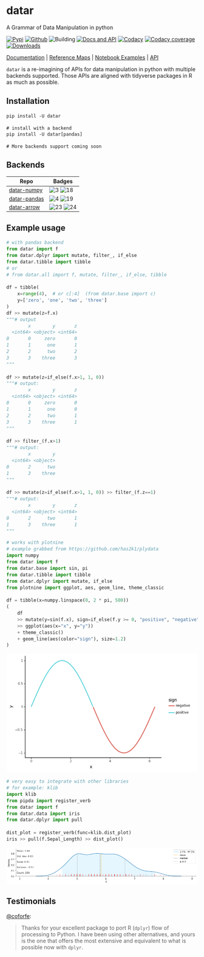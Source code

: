 # datar

A Grammar of Data Manipulation in python

<!-- badges -->
[![Pypi][6]][7] [![Github][8]][9] ![Building][10] [![Docs and API][11]][5] [![Codacy][12]][13] [![Codacy coverage][14]][13] [![Downloads][20]][7]

[Documentation][5] | [Reference Maps][15] | [Notebook Examples][16] | [API][17]

`datar` is a re-imagining of APIs for data manipulation in python with multiple backends supported. Those APIs are aligned with tidyverse packages in R as much as possible.

## Installation

```shell
pip install -U datar

# install with a backend
pip install -U datar[pandas]

# More backends support coming soon
```

<!-- ## Maximum compatibility with R packages

|Package|Version|
|-|-|
|[dplyr][21]|1.0.8| -->

## Backends

|Repo|Badges|
|-|-|
|[datar-numpy][1]|![3] ![18]|
|[datar-pandas][2]|![4] ![19]|
|[datar-arrow][22]|![23] ![24]|

## Example usage

```python
# with pandas backend
from datar import f
from datar.dplyr import mutate, filter_, if_else
from datar.tibble import tibble
# or
# from datar.all import f, mutate, filter_, if_else, tibble

df = tibble(
    x=range(4),  # or c[:4]  (from datar.base import c)
    y=['zero', 'one', 'two', 'three']
)
df >> mutate(z=f.x)
"""# output
        x        y       z
  <int64> <object> <int64>
0       0     zero       0
1       1      one       1
2       2      two       2
3       3    three       3
"""

df >> mutate(z=if_else(f.x>1, 1, 0))
"""# output:
        x        y       z
  <int64> <object> <int64>
0       0     zero       0
1       1      one       0
2       2      two       1
3       3    three       1
"""

df >> filter_(f.x>1)
"""# output:
        x        y
  <int64> <object>
0       2      two
1       3    three
"""

df >> mutate(z=if_else(f.x>1, 1, 0)) >> filter_(f.z==1)
"""# output:
        x        y       z
  <int64> <object> <int64>
0       2      two       1
1       3    three       1
"""
```

```python
# works with plotnine
# example grabbed from https://github.com/has2k1/plydata
import numpy
from datar import f
from datar.base import sin, pi
from datar.tibble import tibble
from datar.dplyr import mutate, if_else
from plotnine import ggplot, aes, geom_line, theme_classic

df = tibble(x=numpy.linspace(0, 2 * pi, 500))
(
    df
    >> mutate(y=sin(f.x), sign=if_else(f.y >= 0, "positive", "negative"))
    >> ggplot(aes(x="x", y="y"))
    + theme_classic()
    + geom_line(aes(color="sign"), size=1.2)
)
```

![example](./example.png)

```python
# very easy to integrate with other libraries
# for example: klib
import klib
from pipda import register_verb
from datar import f
from datar.data import iris
from datar.dplyr import pull

dist_plot = register_verb(func=klib.dist_plot)
iris >> pull(f.Sepal_Length) >> dist_plot()
```

![example](./example2.png)

## Testimonials

[@coforfe](https://github.com/coforfe):
> Thanks for your excellent package to port R (`dplyr`) flow of processing to Python. I have been using other alternatives, and yours is the one that offers the most extensive and equivalent to what is possible now with `dplyr`.

[1]: https://github.com/pwwang/datar-numpy
[2]: https://github.com/pwwang/datar-pandas
[3]: https://img.shields.io/codacy/coverage/0a7519dad44246b6bab30576895f6766?style=flat-square
[4]: https://img.shields.io/codacy/coverage/45f4ea84ae024f1a8cf84be54dd144f7?style=flat-square
[5]: https://pwwang.github.io/datar/
[6]: https://img.shields.io/pypi/v/datar?style=flat-square
[7]: https://pypi.org/project/datar/
[8]: https://img.shields.io/github/v/tag/pwwang/datar?style=flat-square
[9]: https://github.com/pwwang/datar
[10]: https://img.shields.io/github/actions/workflow/status/pwwang/datar/ci.yml?branch=master&style=flat-square
[11]: https://img.shields.io/github/actions/workflow/status/pwwang/datar/docs.yml?branch=master&style=flat-square
[12]: https://img.shields.io/codacy/grade/3d9bdff4d7a34bdfb9cd9e254184cb35?style=flat-square
[13]: https://app.codacy.com/gh/pwwang/datar
[14]: https://img.shields.io/codacy/coverage/3d9bdff4d7a34bdfb9cd9e254184cb35?style=flat-square
[15]: https://pwwang.github.io/datar/reference-maps/ALL/
[16]: https://pwwang.github.io/datar/notebooks/across/
[17]: https://pwwang.github.io/datar/api/datar/
[18]: https://img.shields.io/pypi/v/datar-numpy?style=flat-square
[19]: https://img.shields.io/pypi/v/datar-pandas?style=flat-square
[20]: https://img.shields.io/pypi/dm/datar?style=flat-square
[21]: https://github.com/tidyverse/dplyr
[22]: https://github.com/pwwang/datar-arrow
[23]: https://img.shields.io/codacy/coverage/5f4ef9dd2503437db18786ff9e841d8b?style=flat-square
[24]: https://img.shields.io/pypi/v/datar-arrow?style=flat-square
